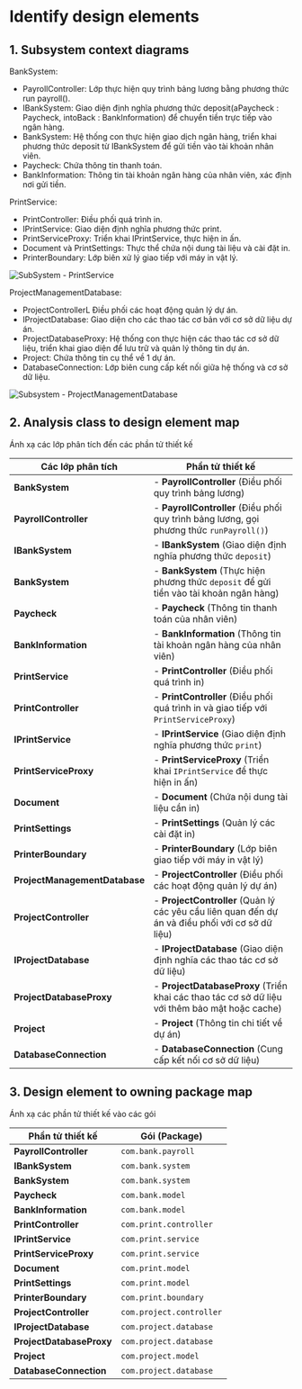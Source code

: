 # Identify design elements
## 1. Subsystem context diagrams
BankSystem:  
- PayrollController: Lớp thực hiện quy trình bảng lương bằng phương thức run payroll().
- IBankSystem: Giao diện định nghĩa phương thức deposit(aPaycheck : Paycheck, intoBack : BankInformation) để chuyển tiền trực tiếp vào ngân hàng.
- BankSystem: Hệ thống con thực hiện giao dịch ngân hàng, triển khai phương thức deposit từ IBankSystem để gửi tiền vào tài khoản nhân viên.
- Paycheck: Chứa thông tin thanh toán.
- BankInformation: Thông tin tài khoản ngân hàng của nhân viên, xác định nơi gửi tiền.

PrintService:  
- PrintController: Điều phối quá trình in.
- IPrintService: Giao diện định nghĩa phương thức print.
- PrintServiceProxy: Triển khai IPrintService, thực hiện in ấn.
- Document và PrintSettings: Thực thể chứa nội dung tài liệu và cài đặt in.
- PrinterBoundary: Lớp biên xử lý giao tiếp với máy in vật lý.

![SubSystem - PrintService](https://www.planttext.com/api/plantuml/png/h5DBJiCm4Dtx5DvH9De3H0XLK1PT82721OmpJImvTh37GFYSZ0L7uWfC4YTf4w4k88l8djzxRsRy_VcrzYWSXb8pTi8ti5C6E1R0hwn1PxK6nwKMthFsps-TChZdUsEy-Hmy1l3OUXUPbQ44WppXctWyunuGbSaz6TkeDDvFsSS4UMiGt4v8OAe_yMtCSK-ARX6q-W-qD3pusYEK56XVwauiLsMbeIb5IMtOG6M_3v5Fb_X7KeSApzzNgpd6XFerqSF86Fe1zN0z7qcpweYaIFNopag96aORuH_8YZnxIIA7LBt2f8QqsheRcytjbO9699MQjVlI1fC9Ly-N2jpWYxWUJ7PletEH2HG3KfpZ7MY1oXfVgCgpwMukbnUJnKbuQ3er7ruJEcMHa9Ao34P9WQJdMM7nI-PcdFQn-kcu0sqeMvF8vlNz0000__y30000)

ProjectManagementDatabase:
- ProjectControllerL Điều phối các hoạt động quản lý dự án.
- IProjectDatabase: Giao diện cho các thao tác cơ bản với cơ sở dữ liệu dự án.
- ProjectDatabaseProxy: Hệ thống con thực hiện các thao tác cơ sở dữ liệu, triển khai giao diện để lưu trữ và quản lý thông tin dự án.
- Project: Chứa thông tin cụ thể về 1 dự án.
- DatabaseConnection: Lớp biên cung cấp kết nối giữa hệ thống và cơ sở dữ liệu.

![Subsystem - ProjectManagementDatabase](https://www.planttext.com/api/plantuml/png/j9F1Ri8m38RlUOhS1WTu03HDQ6C7RcWyGMWDP4hSAdRPqBOdss6Fj5UOqn04BHExh8ScjVtNdntd-_DhIcm2DzufTQDdiBO8chUW7ohaK3a7GHVE4AdshHUXUeQ2JxnlIiUd260O3kv1dLOzoO9XYchgyWzH9JZeHSrBYRCeCHyTr3aoXBKfGDcyq_E3UcROh0n1nYIpWojqLx2kyooR5Us9mKVzwpxrJrjVE_20R77JXXrXprkRYPFsVx5xNRfz7uylWdHAV9GoU7zfCZ9n9rqoel4WtqiEqeHCHqMmDTiAEvvsC0KYAkAIh83bgQtR-_kgmTA4SxHSYKmj2bDCbQSsMGP3-T-kikM1oLBFqIPw0cUYdBQs9jM_2wFHNN_o9heXE4QV7syKNA2R29Zt3Tf2QYJzOddxktvnF7Tlq6mabPfAb-AL_W400F__0m00)

## 2. Analysis class to design element map  
Ánh xạ các lớp phân tích đến các phần tử thiết kế

| **Các lớp phân tích**               | **Phần tử thiết kế** |
|-------------------------------------|----------------------|
| **BankSystem**                       | - **PayrollController** (Điều phối quy trình bảng lương) |
| **PayrollController**                | - **PayrollController** (Điều phối quy trình bảng lương, gọi phương thức `runPayroll()`) |
| **IBankSystem**                      | - **IBankSystem** (Giao diện định nghĩa phương thức `deposit`) |
| **BankSystem**                       | - **BankSystem** (Thực hiện phương thức `deposit` để gửi tiền vào tài khoản ngân hàng) |
| **Paycheck**                         | - **Paycheck** (Thông tin thanh toán của nhân viên) |
| **BankInformation**                  | - **BankInformation** (Thông tin tài khoản ngân hàng của nhân viên) |
| **PrintService**                     | - **PrintController** (Điều phối quá trình in) |
| **PrintController**                  | - **PrintController** (Điều phối quá trình in và giao tiếp với `PrintServiceProxy`) |
| **IPrintService**                    | - **IPrintService** (Giao diện định nghĩa phương thức `print`) |
| **PrintServiceProxy**                | - **PrintServiceProxy** (Triển khai `IPrintService` để thực hiện in ấn) |
| **Document**                         | - **Document** (Chứa nội dung tài liệu cần in) |
| **PrintSettings**                    | - **PrintSettings** (Quản lý các cài đặt in) |
| **PrinterBoundary**                  | - **PrinterBoundary** (Lớp biên giao tiếp với máy in vật lý) |
| **ProjectManagementDatabase**        | - **ProjectController** (Điều phối các hoạt động quản lý dự án) |
| **ProjectController**                | - **ProjectController** (Quản lý các yêu cầu liên quan đến dự án và điều phối với cơ sở dữ liệu) |
| **IProjectDatabase**                 | - **IProjectDatabase** (Giao diện định nghĩa các thao tác cơ sở dữ liệu) |
| **ProjectDatabaseProxy**             | - **ProjectDatabaseProxy** (Triển khai các thao tác cơ sở dữ liệu với thêm bảo mật hoặc cache) |
| **Project**                          | - **Project** (Thông tin chi tiết về dự án) |
| **DatabaseConnection**               | - **DatabaseConnection** (Cung cấp kết nối cơ sở dữ liệu) |

## 3. Design element to owning package map
Ánh xạ các phần tử thiết kế vào các gói

| **Phần tử thiết kế**               | **Gói (Package)**             |
|------------------------------------|-------------------------------|
| **PayrollController**              | `com.bank.payroll`            |
| **IBankSystem**                    | `com.bank.system`             |
| **BankSystem**                     | `com.bank.system`             |
| **Paycheck**                       | `com.bank.model`              |
| **BankInformation**                | `com.bank.model`              |
| **PrintController**                | `com.print.controller`        |
| **IPrintService**                  | `com.print.service`           |
| **PrintServiceProxy**              | `com.print.service`           |
| **Document**                       | `com.print.model`             |
| **PrintSettings**                  | `com.print.model`             |
| **PrinterBoundary**                | `com.print.boundary`          |
| **ProjectController**              | `com.project.controller`      |
| **IProjectDatabase**               | `com.project.database`        |
| **ProjectDatabaseProxy**           | `com.project.database`        |
| **Project**                        | `com.project.model`           |
| **DatabaseConnection**             | `com.project.database`        |

